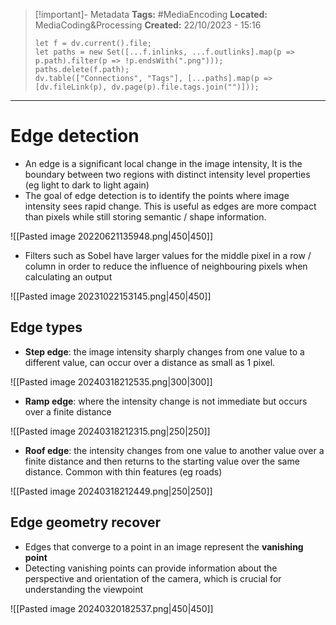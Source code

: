 > [!important]- Metadata
> **Tags:** #MediaEncoding 
> **Located:** MediaCoding&Processing
> **Created:** 22/10/2023 - 15:16
> ```dataviewjs
> let f = dv.current().file;
> let paths = new Set([...f.inlinks, ...f.outlinks].map(p => p.path).filter(p => !p.endsWith(".png")));
> paths.delete(f.path);
> dv.table(["Connections", "Tags"], [...paths].map(p => [dv.fileLink(p), dv.page(p).file.tags.join("")]));
> ```

___
# Edge detection
- An edge is a significant local change in the image intensity, It is the boundary between two regions with distinct intensity level properties (eg light to dark to light again)
- The goal of edge detection is to identify the points where image intensity sees rapid change. This is useful as edges are more compact than pixels while still storing semantic / shape information.

![[Pasted image 20220621135948.png|450|450]]

- Filters such as Sobel have larger values for the middle pixel in a row / column in order to reduce the influence of neighbouring pixels when calculating an output

![[Pasted image 20231022153145.png|450|450]]
## Edge types 
- **Step edge**: the image intensity sharply changes from one value to a different value, can occur over a distance as small as 1 pixel. 


![[Pasted image 20240318212535.png|300|300]]
- **Ramp edge**: where the intensity change is not immediate but occurs over a finite distance

![[Pasted image 20240318212315.png|250|250]]

- **Roof edge**: the intensity changes from one value to another value over a finite distance and then returns to the starting value over the same distance. Common with thin features (eg roads)

![[Pasted image 20240318212449.png|250|250]]

## Edge geometry recover 
- Edges that converge to a point in an image represent the **vanishing point**
- Detecting vanishing points can provide information about the perspective and orientation of the camera, which is crucial for understanding the viewpoint

![[Pasted image 20240320182537.png|450|450]]




